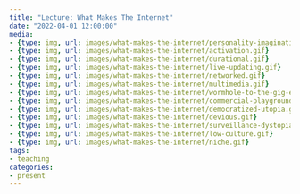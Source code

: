```yaml
---
title: "Lecture: What Makes The Internet"
date: "2022-04-01 12:00:00"
media:
- {type: img, url: images/what-makes-the-internet/personality-imagination.gif}
- {type: img, url: images/what-makes-the-internet/activation.gif}
- {type: img, url: images/what-makes-the-internet/durational.gif}
- {type: img, url: images/what-makes-the-internet/live-updating.gif}
- {type: img, url: images/what-makes-the-internet/networked.gif}
- {type: img, url: images/what-makes-the-internet/multimedia.gif}
- {type: img, url: images/what-makes-the-internet/wormhole-to-the-gig-economy.png}
- {type: img, url: images/what-makes-the-internet/commercial-playground.gif}
- {type: img, url: images/what-makes-the-internet/democratized-utopia.gif}
- {type: img, url: images/what-makes-the-internet/devious.gif}
- {type: img, url: images/what-makes-the-internet/surveillance-dystopia.gif}
- {type: img, url: images/what-makes-the-internet/low-culture.gif}
- {type: img, url: images/what-makes-the-internet/niche.gif}
tags:
- teaching
categories:
- present
---
```


